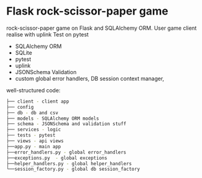 # Flask rock-scissor-paper game

rock-scissor-paper game on Flask and SQLAlchemy ORM.
User game client realise with uplink
Test on pytest

- SQLAlchemy ORM
- SQLite
- pytest
- uplink
- JSONSchema Validation
- custom global error handlers, DB session context manager,

well-structured code:

```bash
├── client - client app
├── config
├── db - db and csv 
├── models - SQLAlchemy ORM models
├── schema - JSONSchema and validation stuff
├── services - logic
├── tests - pytest
├── views - api views
├──app.py - main app
├──error_handlers.py - global error_handlers
├──exceptions.py  - global exceptions
├──helper_handlers.py - global helper_handlers
└──session_factory.py - global db session_factory
```


